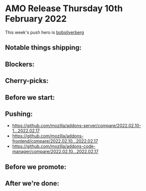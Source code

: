 # AMO Release Thursday 10th February 2022

This week's push hero is [bobsilverberg](https://github.com/bobsilverberg)

## Notable things shipping:

## Blockers:

## Cherry-picks:

## Before we start:

## Pushing:

- https://github.com/mozilla/addons-server/compare/2022.02.10-1...2022.02.17
- https://github.com/mozilla/addons-frontend/compare/2022.02.10...2022.02.17
- https://github.com/mozilla/addons-code-manager/compare/2022.02.10...2022.02.17

## Before we promote:

## After we're done:
